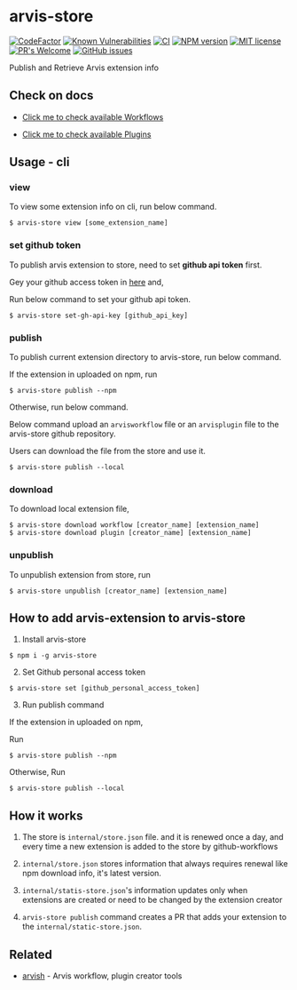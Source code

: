 # arvis-store

[![CodeFactor](https://www.codefactor.io/repository/github/jopemachine/arvis-store/badge)](https://www.codefactor.io/repository/github/jopemachine/arvis-store)
[![Known Vulnerabilities](https://snyk.io/test/github/jopemachine/arvis-store/badge.svg)](https://www.codefactor.io/repository/github/jopemachine/arvis-store)
[![CI](https://github.com/jopemachine/arvis-store/actions/workflows/test.yml/badge.svg)](https://github.com/jopemachine/arvis-store/actions)
[![NPM version](https://badge.fury.io/js/arvis-store.svg)](http://badge.fury.io/js/arvis-store)
[![MIT license](https://img.shields.io/badge/License-MIT-blue.svg)](https://lbesson.mit-license.org/)
[![PR's Welcome](https://img.shields.io/badge/PRs-welcome-brightgreen.svg?style=flat)](http://makeapullrequest.com)
[![GitHub issues](https://img.shields.io/github/issues/jopemachine/arvis-store.svg)](https://GitHub.com/jopemachine/arvis-store/issues/)

Publish and Retrieve Arvis extension info

## Check on docs

* [Click me to check available Workflows](./docs/workflow-links.md)

* [Click me to check available Plugins](./docs/plugin-links.md)

## Usage - cli

### view

To view some extension info on cli, run below command.

```
$ arvis-store view [some_extension_name]
```

### set github token

To publish arvis extension to store, need to set **github api token** first.

Gey your github access token in [here](https://github.com/settings/tokens) and,

Run below command to set your github api token.

```
$ arvis-store set-gh-api-key [github_api_key]
```

### publish

To publish current extension directory to arvis-store, run below command.

If the extension in uploaded on npm, run

```
$ arvis-store publish --npm
```

Otherwise, run below command.

Below command upload an `arvisworkflow` file or an `arvisplugin` file to the arvis-store github repository.

Users can download the file from the store and use it.

```
$ arvis-store publish --local
```

### download

To download local extension file,

```
$ arvis-store download workflow [creator_name] [extension_name]
$ arvis-store download plugin [creator_name] [extension_name]
```

### unpublish

To unpublish extension from store, run

```
$ arvis-store unpublish [creator_name] [extension_name]
```

## How to add arvis-extension to arvis-store

1. Install arvis-store

```
$ npm i -g arvis-store
```

2. Set Github personal access token

```
$ arvis-store set [github_personal_access_token]
```

3. Run publish command

If the extension in uploaded on npm,

Run

```
$ arvis-store publish --npm
```

Otherwise, Run

```
$ arvis-store publish --local
```

## How it works

1. The store is `internal/store.json` file. and it is renewed once a day, and every time a new extension is added to the store by github-workflows

2. `internal/store.json` stores information that always requires renewal like npm download info, it's latest version.

3. `internal/statis-store.json`'s information updates only when extensions are created or need to be changed by the extension creator

4. `arvis-store publish` command creates a PR that adds your extension to the `internal/static-store.json`.


## Related

- [arvish](https://github.com/jopemachine/arvish) - Arvis workflow, plugin creator tools

